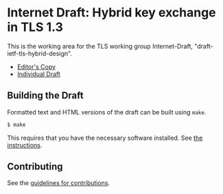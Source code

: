 # Internet Draft: Hybrid key exchange in TLS 1.3

This is the working area for the TLS working group Internet-Draft, "draft-ietf-tls-hybrid-design".

* [Editor's Copy](https://dstebila.github.io/draft-ietf-tls-hybrid-design/draft-ietf-tls-hybrid-design.html)
* [Individual Draft](https://tools.ietf.org/html/draft-ietf-tls-hybrid-design)

## Building the Draft

Formatted text and HTML versions of the draft can be built using `make`.

```sh
$ make
```

This requires that you have the necessary software installed.  See
[the instructions](https://github.com/martinthomson/i-d-template/blob/master/doc/SETUP.md).


## Contributing

See the
[guidelines for contributions](https://github.com/dstebila/draft-ietf-tls-hybrid-design/blob/master/CONTRIBUTING.md).
